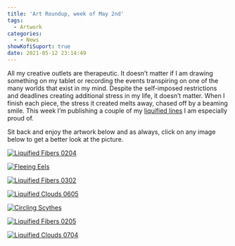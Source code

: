 ```yaml
---
title: 'Art Roundup, week of May 2nd'
tags:
  - Artwork
categories:
  - - News
showKofiSuport: true
date: 2021-05-12 23:14:49
---
```


All my creative outlets are therapeutic. It doesn’t matter if I am drawing something on my tablet or recording the events transpiring on one of the many worlds that exist in my mind. Despite the self-imposed restrictions and deadlines creating additional stress in my life, it doesn’t matter. When I finish each piece, the stress it created melts away, chased off by a beaming smile.<!-- more --> This week I’m publishing a couple of my [liquified lines](https://www.deviantart.com/stevenmeehan/gallery/76913429/liquified-lines) I am especially proud of.

Sit back and enjoy the artwork below and as always, click on any image below to get a better look at the picture.

<div class="center">

[![Liquified Fibers 0204](https://images-wixmp-ed30a86b8c4ca887773594c2.wixmp.com/f/f99a6bf8-c5b7-48b6-ad1d-bbd9283918e7/deitack-4f7a3fa1-9f8b-4b2f-a61f-0ffbc38d232b.png/v1/fill/w_1600,h_1134,q_80,strp/liquified_fibers_0204_by_stevenmeehan_deitack-fullview.jpg?token=eyJ0eXAiOiJKV1QiLCJhbGciOiJIUzI1NiJ9.eyJzdWIiOiJ1cm46YXBwOjdlMGQxODg5ODIyNjQzNzNhNWYwZDQxNWVhMGQyNmUwIiwiaXNzIjoidXJuOmFwcDo3ZTBkMTg4OTgyMjY0MzczYTVmMGQ0MTVlYTBkMjZlMCIsIm9iaiI6W1t7ImhlaWdodCI6Ijw9MTEzNCIsInBhdGgiOiJcL2ZcL2Y5OWE2YmY4LWM1YjctNDhiNi1hZDFkLWJiZDkyODM5MThlN1wvZGVpdGFjay00ZjdhM2ZhMS05ZjhiLTRiMmYtYTYxZi0wZmZiYzM4ZDIzMmIucG5nIiwid2lkdGgiOiI8PTE2MDAifV1dLCJhdWQiOlsidXJuOnNlcnZpY2U6aW1hZ2Uub3BlcmF0aW9ucyJdfQ.fvxWZZLIWywKjxppWQCksxzXwsVUOyJQskRIxT79pn4 "Liquified Fibers 0204")](https://www.deviantart.com/stevenmeehan/art/Liquified-Fibers-0204-878125988)

</div>

<div class="center">

[![Fleeing Eels](https://images-wixmp-ed30a86b8c4ca887773594c2.wixmp.com/f/f99a6bf8-c5b7-48b6-ad1d-bbd9283918e7/deitaey-7a029e3f-2039-4f0b-96c5-df0bdc38daa2.png/v1/fill/w_1600,h_1134,q_80,strp/fleeing_eels_by_stevenmeehan_deitaey-fullview.jpg?token=eyJ0eXAiOiJKV1QiLCJhbGciOiJIUzI1NiJ9.eyJzdWIiOiJ1cm46YXBwOjdlMGQxODg5ODIyNjQzNzNhNWYwZDQxNWVhMGQyNmUwIiwiaXNzIjoidXJuOmFwcDo3ZTBkMTg4OTgyMjY0MzczYTVmMGQ0MTVlYTBkMjZlMCIsIm9iaiI6W1t7ImhlaWdodCI6Ijw9MTEzNCIsInBhdGgiOiJcL2ZcL2Y5OWE2YmY4LWM1YjctNDhiNi1hZDFkLWJiZDkyODM5MThlN1wvZGVpdGFleS03YTAyOWUzZi0yMDM5LTRmMGItOTZjNS1kZjBiZGMzOGRhYTIucG5nIiwid2lkdGgiOiI8PTE2MDAifV1dLCJhdWQiOlsidXJuOnNlcnZpY2U6aW1hZ2Uub3BlcmF0aW9ucyJdfQ.LIxI9Ga5eBskvGSd8qtr708BEkegXQYhbyFZp1Zih9A "Fleeing Eels")](https://www.deviantart.com/stevenmeehan/art/Fleeing-Eels-878126074)

</div>

<div class="center">

[![Liquified Fibers 0302](https://images-wixmp-ed30a86b8c4ca887773594c2.wixmp.com/f/f99a6bf8-c5b7-48b6-ad1d-bbd9283918e7/deitaj2-adb1062b-d127-4bdf-8435-17b45cbd96c6.png/v1/fill/w_1600,h_1134,q_80,strp/liquified_fibers_0302_by_stevenmeehan_deitaj2-fullview.jpg?token=eyJ0eXAiOiJKV1QiLCJhbGciOiJIUzI1NiJ9.eyJzdWIiOiJ1cm46YXBwOjdlMGQxODg5ODIyNjQzNzNhNWYwZDQxNWVhMGQyNmUwIiwiaXNzIjoidXJuOmFwcDo3ZTBkMTg4OTgyMjY0MzczYTVmMGQ0MTVlYTBkMjZlMCIsIm9iaiI6W1t7ImhlaWdodCI6Ijw9MTEzNCIsInBhdGgiOiJcL2ZcL2Y5OWE2YmY4LWM1YjctNDhiNi1hZDFkLWJiZDkyODM5MThlN1wvZGVpdGFqMi1hZGIxMDYyYi1kMTI3LTRiZGYtODQzNS0xN2I0NWNiZDk2YzYucG5nIiwid2lkdGgiOiI8PTE2MDAifV1dLCJhdWQiOlsidXJuOnNlcnZpY2U6aW1hZ2Uub3BlcmF0aW9ucyJdfQ.jCSQP9o6hkiBzqSyoyPm70uqBK9pzcFLXv2KRvlRG7o "Liquified Fibers 0302")](https://www.deviantart.com/stevenmeehan/art/Liquified-Fibers-0302-878126222)

</div>

<div class="center">

[![Liquified Clouds 0605](https://images-wixmp-ed30a86b8c4ca887773594c2.wixmp.com/f/f99a6bf8-c5b7-48b6-ad1d-bbd9283918e7/deitakp-2760cd4b-b387-4b64-a36d-fbe585b69f5b.png/v1/fill/w_1600,h_1134,q_80,strp/liquified_clouds_0605_by_stevenmeehan_deitakp-fullview.jpg?token=eyJ0eXAiOiJKV1QiLCJhbGciOiJIUzI1NiJ9.eyJzdWIiOiJ1cm46YXBwOjdlMGQxODg5ODIyNjQzNzNhNWYwZDQxNWVhMGQyNmUwIiwiaXNzIjoidXJuOmFwcDo3ZTBkMTg4OTgyMjY0MzczYTVmMGQ0MTVlYTBkMjZlMCIsIm9iaiI6W1t7ImhlaWdodCI6Ijw9MTEzNCIsInBhdGgiOiJcL2ZcL2Y5OWE2YmY4LWM1YjctNDhiNi1hZDFkLWJiZDkyODM5MThlN1wvZGVpdGFrcC0yNzYwY2Q0Yi1iMzg3LTRiNjQtYTM2ZC1mYmU1ODViNjlmNWIucG5nIiwid2lkdGgiOiI8PTE2MDAifV1dLCJhdWQiOlsidXJuOnNlcnZpY2U6aW1hZ2Uub3BlcmF0aW9ucyJdfQ.BxTXunDbiAdMt7NRy2JNH7MKnYvYPhxp50mzGJl_3hA "Liquified Clouds 0605")](https://www.deviantart.com/stevenmeehan/art/Liquified-Clouds-0605-878126281)

</div>

<div class="center">

[![Circling Scythes](https://images-wixmp-ed30a86b8c4ca887773594c2.wixmp.com/f/f99a6bf8-c5b7-48b6-ad1d-bbd9283918e7/deitanv-f08e82f5-b7a9-4dce-9d84-0707527c5705.png/v1/fill/w_1600,h_1134,q_80,strp/circling_scythes_by_stevenmeehan_deitanv-fullview.jpg?token=eyJ0eXAiOiJKV1QiLCJhbGciOiJIUzI1NiJ9.eyJzdWIiOiJ1cm46YXBwOjdlMGQxODg5ODIyNjQzNzNhNWYwZDQxNWVhMGQyNmUwIiwiaXNzIjoidXJuOmFwcDo3ZTBkMTg4OTgyMjY0MzczYTVmMGQ0MTVlYTBkMjZlMCIsIm9iaiI6W1t7ImhlaWdodCI6Ijw9MTEzNCIsInBhdGgiOiJcL2ZcL2Y5OWE2YmY4LWM1YjctNDhiNi1hZDFkLWJiZDkyODM5MThlN1wvZGVpdGFudi1mMDhlODJmNS1iN2E5LTRkY2UtOWQ4NC0wNzA3NTI3YzU3MDUucG5nIiwid2lkdGgiOiI8PTE2MDAifV1dLCJhdWQiOlsidXJuOnNlcnZpY2U6aW1hZ2Uub3BlcmF0aW9ucyJdfQ.guAoHY0H40l2Z0xi8nB-LbUAv1DPvOoW3ejcagVI7Co "Circling Scythes")](https://www.deviantart.com/stevenmeehan/art/Circling-Scythes-878126395)

</div>

<div class="center">

[![Liquified Fibers 0205](https://images-wixmp-ed30a86b8c4ca887773594c2.wixmp.com/f/f99a6bf8-c5b7-48b6-ad1d-bbd9283918e7/deitar9-02a2bcfb-4e29-40ac-8dda-264e0a0e56fd.png/v1/fill/w_1600,h_1134,q_80,strp/liquified_fibers_0205_by_stevenmeehan_deitar9-fullview.jpg?token=eyJ0eXAiOiJKV1QiLCJhbGciOiJIUzI1NiJ9.eyJzdWIiOiJ1cm46YXBwOjdlMGQxODg5ODIyNjQzNzNhNWYwZDQxNWVhMGQyNmUwIiwiaXNzIjoidXJuOmFwcDo3ZTBkMTg4OTgyMjY0MzczYTVmMGQ0MTVlYTBkMjZlMCIsIm9iaiI6W1t7ImhlaWdodCI6Ijw9MTEzNCIsInBhdGgiOiJcL2ZcL2Y5OWE2YmY4LWM1YjctNDhiNi1hZDFkLWJiZDkyODM5MThlN1wvZGVpdGFyOS0wMmEyYmNmYi00ZTI5LTQwYWMtOGRkYS0yNjRlMGEwZTU2ZmQucG5nIiwid2lkdGgiOiI8PTE2MDAifV1dLCJhdWQiOlsidXJuOnNlcnZpY2U6aW1hZ2Uub3BlcmF0aW9ucyJdfQ.X-mhKDUBld05UgPcctGLL0rOeMF9HTczZVAWiaGQnXs "Liquified Fibers 0205")](https://www.deviantart.com/stevenmeehan/art/Liquified-Fibers-0205-878126517)

</div>

<div class="center">

[![Liquified Clouds 0704](https://images-wixmp-ed30a86b8c4ca887773594c2.wixmp.com/f/f99a6bf8-c5b7-48b6-ad1d-bbd9283918e7/deitaty-472d035f-04ff-4f83-b4e1-8177bebfa128.png/v1/fill/w_1600,h_1134,q_80,strp/liquified_clouds_0704_by_stevenmeehan_deitaty-fullview.jpg?token=eyJ0eXAiOiJKV1QiLCJhbGciOiJIUzI1NiJ9.eyJzdWIiOiJ1cm46YXBwOjdlMGQxODg5ODIyNjQzNzNhNWYwZDQxNWVhMGQyNmUwIiwiaXNzIjoidXJuOmFwcDo3ZTBkMTg4OTgyMjY0MzczYTVmMGQ0MTVlYTBkMjZlMCIsIm9iaiI6W1t7ImhlaWdodCI6Ijw9MTEzNCIsInBhdGgiOiJcL2ZcL2Y5OWE2YmY4LWM1YjctNDhiNi1hZDFkLWJiZDkyODM5MThlN1wvZGVpdGF0eS00NzJkMDM1Zi0wNGZmLTRmODMtYjRlMS04MTc3YmViZmExMjgucG5nIiwid2lkdGgiOiI8PTE2MDAifV1dLCJhdWQiOlsidXJuOnNlcnZpY2U6aW1hZ2Uub3BlcmF0aW9ucyJdfQ.NyXUcB1xLnw1ubhwpDMxfFc2g8trODNw09rmKu770-Q "Liquified Clouds 0704")](https://www.deviantart.com/stevenmeehan/art/Liquified-Clouds-0704-878126614)

</div>